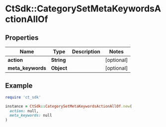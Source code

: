 # CtSdk::CategorySetMetaKeywordsActionAllOf

## Properties

| Name | Type | Description | Notes |
| ---- | ---- | ----------- | ----- |
| **action** | **String** |  | [optional] |
| **meta_keywords** | **Object** |  | [optional] |

## Example

```ruby
require 'ct_sdk'

instance = CtSdk::CategorySetMetaKeywordsActionAllOf.new(
  action: null,
  meta_keywords: null
)
```

